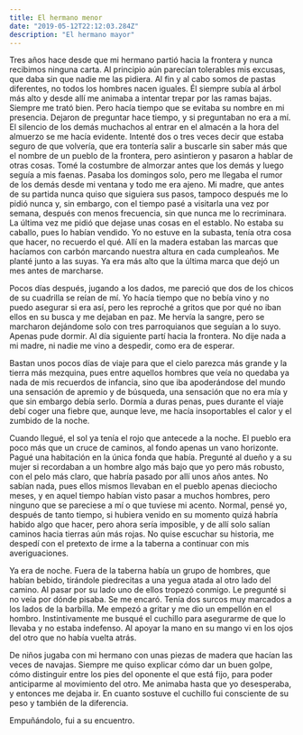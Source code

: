 ```yaml
---
title: El hermano menor
date: "2019-05-12T22:12:03.284Z"
description: "El hermano mayor"
---
```


Tres años hace desde que mi hermano partió hacia la frontera y nunca recibimos ninguna carta. Al principio aún parecían tolerables mis excusas, que daba sin que nadie me las pidiera. Al fin y al cabo somos de pastas diferentes, no todos los hombres nacen iguales. Él siempre subía al árbol más alto y desde allí me animaba a intentar trepar por las ramas bajas. Siempre me trató bien. Pero hacía tiempo que se evitaba su nombre en mi presencia. Dejaron de preguntar hace tiempo, y si preguntaban no era a mí. El silencio de los demás muchachos al entrar en el almacén a la hora del almuerzo se me hacía evidente. Intenté dos o tres veces decir que estaba seguro de que volvería, que era tontería salir a buscarle sin saber más que el nombre de un pueblo de la frontera, pero asintieron y pasaron a hablar de otras cosas. Tomé la costumbre de almorzar antes que los demás y luego seguía a mis faenas. Pasaba los domingos solo, pero me llegaba el rumor de los demás desde mi ventana y todo me era ajeno. Mi madre, que antes de su partida nunca quiso que siguiera sus pasos, tampoco después me lo pidió nunca y, sin embargo, con el tiempo pasé a visitarla una vez por semana, después con menos frecuencia, sin que nunca me lo recriminara. La última vez me pidió que dejase unas cosas en el establo. No estaba su caballo, pues lo habían vendido. Yo no estuve en la subasta, tenía otra cosa que hacer, no recuerdo el qué. Allí en la madera estaban las marcas que hacíamos con carbón marcando nuestra altura en cada cumpleaños. Me planté junto a las suyas. Ya era más alto que la última marca que dejó un mes antes de marcharse.

Pocos días después, jugando a los dados, me pareció que dos de los chicos de su cuadrilla se reían de mí. Yo hacía tiempo que no bebía vino y no puedo asegurar si era así, pero les reproché a gritos que por qué no iban ellos en su busca y me dejaban en paz. Me hervía la sangre, pero se marcharon dejándome solo con tres parroquianos que seguían a lo suyo. Apenas pude dormir. Al día siguiente partí hacia la frontera. No dije nada a mi madre, ni nadie me vino a despedir, como era de esperar.

Bastan unos pocos días de viaje para que el cielo parezca más grande y la tierra más mezquina, pues entre aquellos hombres que veía no quedaba ya nada de mis recuerdos de infancia, sino que iba apoderándose del mundo una sensación de apremio y de búsqueda, una sensación que no era mía y que sin embargo debía serlo. Dormía a duras penas, pues durante el viaje debí coger una fiebre que, aunque leve, me hacía insoportables el calor y el zumbido de la noche.

Cuando llegué, el sol ya tenía el rojo que antecede a la noche. El pueblo era poco más que un cruce de caminos, al fondo apenas un vano horizonte. Pagué una habitación en la única fonda que había. Pregunté al dueño y a su mujer si recordaban a un hombre algo más bajo que yo pero más robusto, con el pelo más claro, que habría pasado por allí unos años antes. No sabían nada, pues ellos mismos llevaban en el pueblo apenas dieciocho meses, y en aquel tiempo habían visto pasar a muchos hombres, pero ninguno que se pareciese a mí o que tuviese mi acento. Normal, pensé yo, después de tanto tiempo, si hubiera venido en su momento quizá habría habido algo que hacer, pero ahora sería imposible, y de allí solo salían caminos hacia tierras aún más rojas. No quise escuchar su historia, me despedí con el pretexto de irme a la taberna a continuar con mis averiguaciones.

Ya era de noche. Fuera de la taberna había un grupo de hombres, que habían bebido, tirándole piedrecitas a una yegua atada al otro lado del camino. Al pasar por su lado uno de ellos tropezó conmigo. Le pregunté si no veía por dónde pisaba. Se me encaró. Tenía dos surcos muy marcados a los lados de la barbilla. Me empezó a gritar y me dio un empellón en el hombro. Instintivamente me busqué el cuchillo para asegurarme de que lo llevaba y no estaba indefenso. Al apoyar la mano en su mango vi en los ojos del otro que no había vuelta atrás.

De niños jugaba con mi hermano con unas piezas de madera que hacían las veces de navajas. Siempre me quiso explicar cómo dar un buen golpe, cómo distinguir entre los pies del oponente el que está fijo, para poder anticiparme al movimiento del otro. Me animaba hasta que yo desesperaba, y entonces me dejaba ir. En cuanto sostuve el cuchillo fui consciente de su peso y también de la diferencia.

Empuñándolo, fui a su encuentro.
